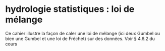 # hydrologie statistiques : loi de mélange
Ce cahier illustre la façon de caler une loi de mélange (ici deux Gumbel ou bien une Gumbel et une loi de Fréchet) sur des données.
Voir § 4.6.2 du cours
